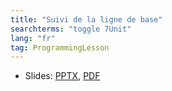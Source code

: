 ```yaml
---
title: "Suivi de la ligne de base"
searchterms: "toggle 7Unit"
lang: "fr"
tag: ProgrammingLesson
---
```

 <ul>
 <li class="ng-binding">Slides:
 <a href="ProgrammingLessons/FLL-RD-24-U7-Suivi-de-la-ligne-de-base.pptx">PPTX</a>,
 <a href="ProgrammingLessons/FLL-RD-24-U7-Suivi-de-la-ligne-de-base.pdf">PDF</a>
 </li>
 </ul>
